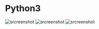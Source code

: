 # Python3
![srcreenshot](screenshot1.png)
![srcreenshot](screenshot2.png)
![srcreenshot](screenshot3.png)
